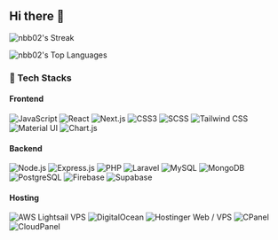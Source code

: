## Hi there 👋

![nbb02's Streak](https://github-readme-streak-stats.herokuapp.com/?user=nbb02&theme=dark&hide_border=false)

![nbb02's Top Languages](https://github-readme-stats.vercel.app/api/top-langs/?username=nbb02&theme=dark&show_icons=true&hide_border=false&layout=compact)

### 🚀 Tech Stacks

#### Frontend
![JavaScript](https://img.shields.io/badge/-JavaScript-F7DF1E?logo=javascript&logoColor=black)
![React](https://img.shields.io/badge/-React-61DAFB?logo=react&logoColor=black)
![Next.js](https://img.shields.io/badge/-Next.js-000000?logo=nextdotjs&logoColor=white)
![CSS3](https://img.shields.io/badge/-CSS3-1572B6?logo=css3&logoColor=white)
![SCSS](https://img.shields.io/badge/-SCSS-CC6699?logo=sass&logoColor=white)
![Tailwind CSS](https://img.shields.io/badge/-TailwindCSS-38B2AC?logo=tailwindcss&logoColor=white)
![Material UI](https://img.shields.io/badge/-MaterialUI-0081CB?logo=mui&logoColor=white)
![Chart.js](https://img.shields.io/badge/-Chart.js-FF6384?logo=chartdotjs&logoColor=white)

#### Backend
![Node.js](https://img.shields.io/badge/-Node.js-339933?logo=node.js&logoColor=white)
![Express.js](https://img.shields.io/badge/-Express.js-000000?logo=express&logoColor=white)
![PHP](https://img.shields.io/badge/-PHP-777BB4?logo=php&logoColor=white)
![Laravel](https://img.shields.io/badge/-Laravel-FF2D20?logo=laravel&logoColor=white)
![MySQL](https://img.shields.io/badge/-MySQL-4479A1?logo=mysql&logoColor=white)
![MongoDB](https://img.shields.io/badge/-MongoDB-47A248?logo=mongodb&logoColor=white)
![PostgreSQL](https://img.shields.io/badge/-PostgreSQL-4169E1?logo=postgresql&logoColor=white)
![Firebase](https://img.shields.io/badge/-Firebase-FFCA28?logo=firebase&logoColor=black)
![Supabase](https://img.shields.io/badge/-Supabase-3ECF8E?logo=supabase&logoColor=black)

#### Hosting
![AWS Lightsail VPS](https://img.shields.io/badge/-AWS-232F3E?logo=amazonaws&logoColor=white)
![DigitalOcean](https://img.shields.io/badge/-DigitalOcean-0080FF?logo=digitalocean&logoColor=white)
![Hostinger Web / VPS](https://img.shields.io/badge/-Hostinger-6736C6?logo=hostinger&logoColor=white)
![CPanel](https://img.shields.io/badge/-cPanel-FF6C2C?logo=cpanel&logoColor=white)
![CloudPanel](https://img.shields.io/badge/-CloudPanel-0052CC?logo=cloudflare&logoColor=white)
<!--
**nbb02/nbb02** is a ✨ _special_ ✨ repository because its `README.md` (this file) appears on your GitHub profile.

Here are some ideas to get you started:

- 🔭 I’m currently working on ...
- 🌱 I’m currently learning ...
- 👯 I’m looking to collaborate on ...
- 🤔 I’m looking for help with ...
- 💬 Ask me about ...
- 📫 How to reach me: ...
- 😄 Pronouns: ...
- ⚡ Fun fact: ...
-->
